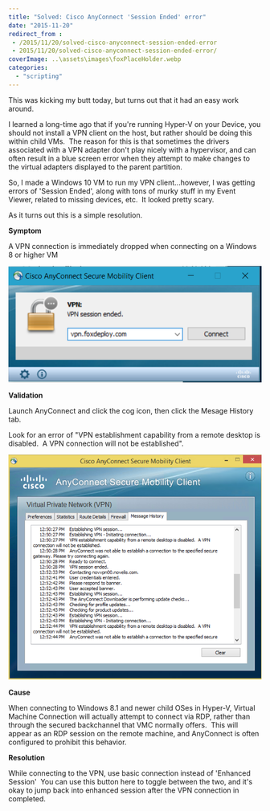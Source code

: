 ```yaml
---
title: "Solved: Cisco AnyConnect 'Session Ended' error"
date: "2015-11-20"
redirect_from : 
 - /2015/11/20/solved-cisco-anyconnect-session-ended-error
 - 2015/11/20/solved-cisco-anyconnect-session-ended-error/
coverImage: ..\assets\images\foxPlaceHolder.webp
categories: 
  - "scripting"
---
```


This was kicking my butt today, but turns out that it had an easy work around.

I learned a long-time ago that if you're running Hyper-V on your Device, you should not install a VPN client on the host, but rather should be doing this within child VMs.  The reason for this is that sometimes the drivers associated with a VPN adapter don't play nicely with a hypervisor, and can often result in a blue screen error when they attempt to make changes to the virtual adapters displayed to the parent partition.

So, I made a Windows 10 VM to run my VPN client...however, I was getting errors of 'Session Ended', along with tons of murky stuff in my Event Viewer, related to missing devices, etc.  It looked pretty scary.

As it turns out this is a simple resolution.

**Symptom**

A VPN connection is immediately dropped when connecting on a Windows 8 or higher VM

![VPN_win10](../assets/images/2015/11/images/vpn_win10.png)

**Validation** 

Launch AnyConnect and click the cog icon, then click the Mesage History tab.

Look for an error of "VPN establishment capability from a remote desktop is disabled.  A VPN connection will not be established".

![VPN_win10_01](../assets/images/2015/11/images/vpn_win10_01.png)

**Cause**

When connecting to Windows 8.1 and newer child OSes in Hyper-V, Virtual Machine Connection will actually attempt to connect via RDP, rather than through the secured backchannel that VMC normally offers.  This will appear as an RDP session on the remote machine, and AnyConnect is often configured to prohibit this behavior.

**Resolution**

While connecting to the VPN, use basic connection instead of 'Enhanced Session'  You can use this button here to toggle between the two, and it's okay to jump back into enhanced session after the VPN connection in completed.